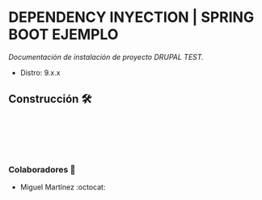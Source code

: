 # DEPENDENCY INYECTION | SPRING BOOT EJEMPLO

_Documentación de instalación de proyecto DRUPAL TEST._
- Distro: 9.x.x

## Construcción 🛠️

<br/><br/>
<br/><br/>
### Colaboradores 🚀

- Miguel Martínez
:octocat: